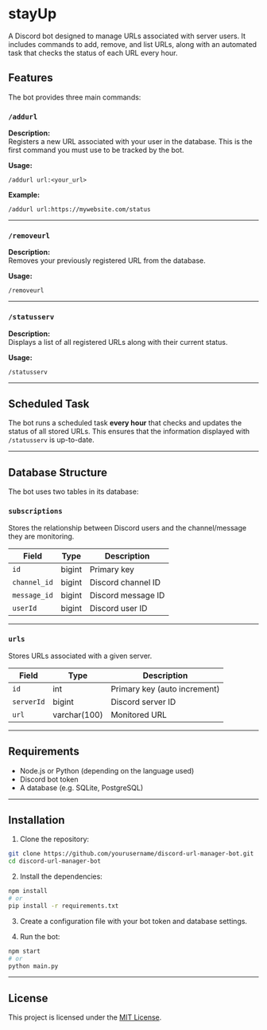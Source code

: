 # stayUp

A Discord bot designed to manage URLs associated with server users. It includes commands to add, remove, and list URLs, along with an automated task that checks the status of each URL every hour.

## Features

The bot provides three main commands:

### `/addurl`

**Description:**  
Registers a new URL associated with your user in the database. This is the first command you must use to be tracked by the bot.

**Usage:**  
```
/addurl url:<your_url>
```

**Example:**  
```
/addurl url:https://mywebsite.com/status
```

---

### `/removeurl`

**Description:**  
Removes your previously registered URL from the database.

**Usage:**  
```
/removeurl
```

---

### `/statusserv`

**Description:**  
Displays a list of all registered URLs along with their current status.

**Usage:**  
```
/statusserv
```

---

## Scheduled Task

The bot runs a scheduled task **every hour** that checks and updates the status of all stored URLs. This ensures that the information displayed with `/statusserv` is up-to-date.

---

## Database Structure

The bot uses two tables in its database:

### `subscriptions`

Stores the relationship between Discord users and the channel/message they are monitoring.

| Field       | Type       | Description             |
|-------------|------------|-------------------------|
| `id`        | bigint     | Primary key             |
| `channel_id`| bigint     | Discord channel ID      |
| `message_id`| bigint     | Discord message ID      |
| `userId`    | bigint     | Discord user ID         |

---

### `urls`

Stores URLs associated with a given server.

| Field      | Type        | Description                 |
|------------|-------------|-----------------------------|
| `id`       | int         | Primary key (auto increment)|
| `serverId` | bigint      | Discord server ID           |
| `url`      | varchar(100)| Monitored URL               |

---

## Requirements

- Node.js or Python (depending on the language used)
- Discord bot token
- A database (e.g. SQLite, PostgreSQL)

---

## Installation

1. Clone the repository:
```bash
git clone https://github.com/yourusername/discord-url-manager-bot.git
cd discord-url-manager-bot
```

2. Install the dependencies:
```bash
npm install
# or
pip install -r requirements.txt
```

3. Create a configuration file with your bot token and database settings.

4. Run the bot:
```bash
npm start
# or
python main.py
```

---

## License

This project is licensed under the [MIT License](LICENSE).

